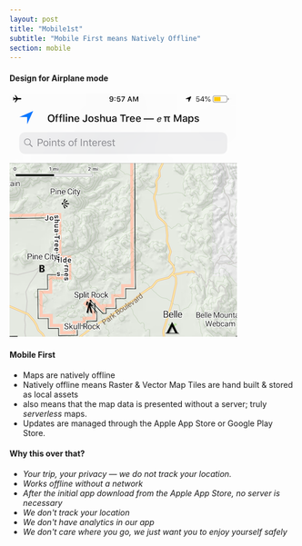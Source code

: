 ```yaml
---
layout: post
title: "Mobile1st"
subtitle: "Mobile First means Natively Offline"
section: mobile
---
```


#### Design for Airplane mode

![](images/airplane-mode.png)

#### Mobile First

* Maps are natively offline
* Natively offline means Raster & Vector Map Tiles are hand built & stored as local assets
* also means that the map data is presented without a server; truly *serverless* maps.
* Updates are managed through the Apple App Store or Google Play Store.



#### Why this over that?

* *Your trip, your privacy — we do not track your location.*
* *Works offline without a network*
* *After the initial app download from the Apple App Store, no server is necessary*
* *We don't track your location*
* *We don't have analytics in our app*
* *We don't care where you go, we just want you to enjoy yourself safely*

